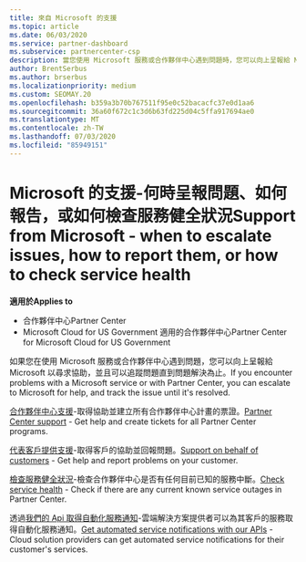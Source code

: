 ```yaml
---
title: 來自 Microsoft 的支援
ms.topic: article
ms.date: 06/03/2020
ms.service: partner-dashboard
ms.subservice: partnercenter-csp
description: 當您使用 Microsoft 服務或合作夥伴中心遇到問題時，您可以向上呈報給 Microsoft 以尋求協助，並且可以追蹤問題直到問題解決為止。
author: BrentSerbus
ms.author: brserbus
ms.localizationpriority: medium
ms.custom: SEOMAY.20
ms.openlocfilehash: b359a3b70b767511f95e0c52bacacfc37e0d1aa6
ms.sourcegitcommit: 36a60f672c1c3d6b63fd225d04c5ffa917694ae0
ms.translationtype: MT
ms.contentlocale: zh-TW
ms.lasthandoff: 07/03/2020
ms.locfileid: "85949151"
---
```

# <a name="support-from-microsoft---when-to-escalate-issues-how-to-report-them-or-how-to-check-service-health"></a><span data-ttu-id="7ef1f-103">Microsoft 的支援-何時呈報問題、如何報告，或如何檢查服務健全狀況</span><span class="sxs-lookup"><span data-stu-id="7ef1f-103">Support from Microsoft - when to escalate issues, how to report them, or how to check service health</span></span>

<span data-ttu-id="7ef1f-104">**適用於**</span><span class="sxs-lookup"><span data-stu-id="7ef1f-104">**Applies to**</span></span>

- <span data-ttu-id="7ef1f-105">合作夥伴中心</span><span class="sxs-lookup"><span data-stu-id="7ef1f-105">Partner Center</span></span>
- <span data-ttu-id="7ef1f-106">Microsoft Cloud for US Government 適用的合作夥伴中心</span><span class="sxs-lookup"><span data-stu-id="7ef1f-106">Partner Center for Microsoft Cloud for US Government</span></span>

<span data-ttu-id="7ef1f-107">如果您在使用 Microsoft 服務或合作夥伴中心遇到問題，您可以向上呈報給 Microsoft 以尋求協助，並且可以追蹤問題直到問題解決為止。</span><span class="sxs-lookup"><span data-stu-id="7ef1f-107">If you encounter problems with a Microsoft service or with Partner Center, you can escalate to Microsoft for help, and track the issue until it's resolved.</span></span>

<span data-ttu-id="7ef1f-108">[合作夥伴中心支援](report-problems-with-partner-center.md)-取得協助並建立所有合作夥伴中心計畫的票證。</span><span class="sxs-lookup"><span data-stu-id="7ef1f-108">[Partner Center support](report-problems-with-partner-center.md) - Get help and create tickets for all Partner Center programs.</span></span>

<span data-ttu-id="7ef1f-109">[代表客戶提供支援](report-problems-on-behalf-of-a-customer.md)-取得客戶的協助並回報問題。</span><span class="sxs-lookup"><span data-stu-id="7ef1f-109">[Support on behalf of customers](report-problems-on-behalf-of-a-customer.md) - Get help and report problems on your customer.</span></span>

<span data-ttu-id="7ef1f-110">[檢查服務健全狀況](check-service-health.md)-檢查合作夥伴中心是否有任何目前已知的服務中斷。</span><span class="sxs-lookup"><span data-stu-id="7ef1f-110">[Check service health](check-service-health.md) - Check if there are any current known service outages in Partner Center.</span></span>

<span data-ttu-id="7ef1f-111">透過[我們的 Api 取得自動化服務通知](get-automated-service-notifications-with-our-apis.md)-雲端解決方案提供者可以為其客戶的服務取得自動化服務通知。</span><span class="sxs-lookup"><span data-stu-id="7ef1f-111">[Get automated service notifications with our APIs](get-automated-service-notifications-with-our-apis.md) - Cloud solution providers can get automated service notifications for their customer's services.</span></span>


 

 




